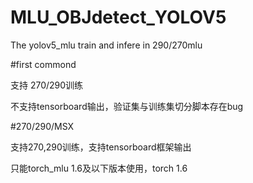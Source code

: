 # MLU_OBJdetect_YOLOV5
The yolov5_mlu train and infere in 290/270mlu


#first commond 


支持 270/290训练


不支持tensorboard输出，验证集与训练集切分脚本存在bug



#270/290/MSX


支持270,290训练，支持tensorboard框架输出

只能torch_mlu 1.6及以下版本使用，torch 1.6
